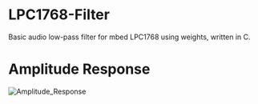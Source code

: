 # LPC1768-Filter

Basic audio low-pass filter for mbed LPC1768 using weights, written in C.

# Amplitude Response

![Amplitude_Response](https://github.com/user-attachments/assets/6793a827-55d3-42da-b12a-61907e5443bf)
